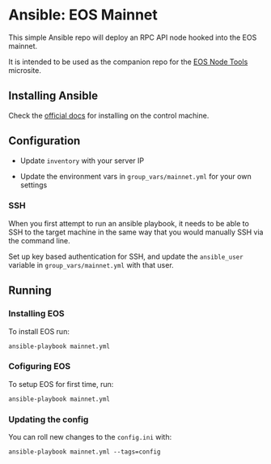 # Ansible: EOS Mainnet

This simple Ansible repo will deploy an RPC API node hooked into the EOS mainnet.

It is intended to be used as the companion repo for the [EOS Node Tools](https://eosnode.tools/) microsite.

## Installing Ansible

Check the [official docs](http://docs.ansible.com/ansible/latest/installation_guide/intro_installation.html#installing-the-control-machine) for installing on the control machine.

## Configuration

- Update `inventory` with your server IP

- Update the environment vars in `group_vars/mainnet.yml` for your own settings

### SSH

When you first attempt to run an ansible playbook, it needs to be able to SSH to the target machine in the same way that you would manually SSH via the command line.

Set up key based authentication for SSH, and update the `ansible_user` variable in `group_vars/mainnet.yml` with that user.

## Running

### Installing EOS

To install EOS run:

```
ansible-playbook mainnet.yml
```

### Cofiguring EOS

To setup EOS for first time, run:

```
ansible-playbook mainnet.yml
```

### Updating the config

You can roll new changes to the `config.ini` with:

```
ansible-playbook mainnet.yml --tags=config
```
